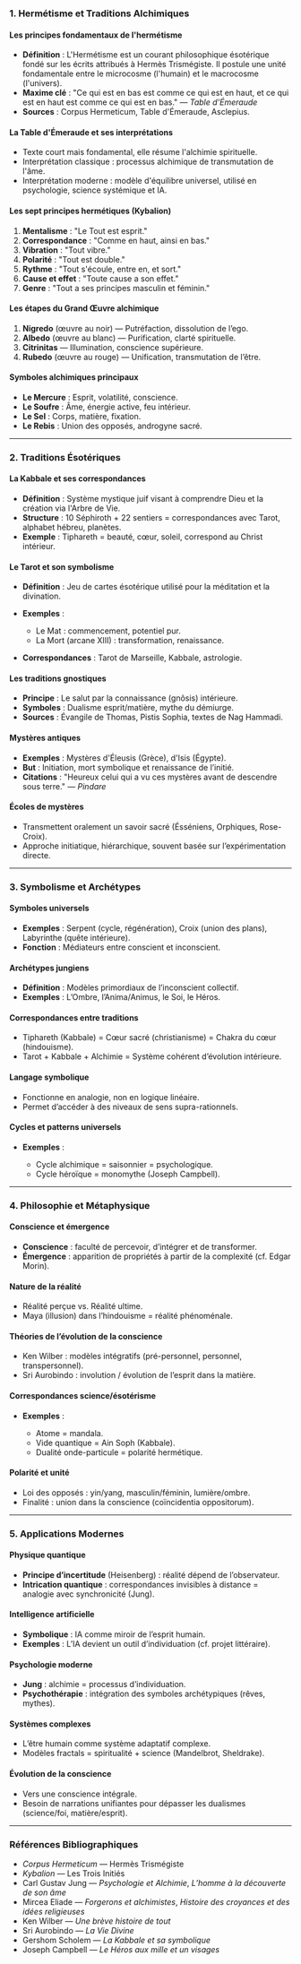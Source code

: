 ### 1. Hermétisme et Traditions Alchimiques

#### Les principes fondamentaux de l'hermétisme

* **Définition** : L'Hermétisme est un courant philosophique ésotérique fondé sur les écrits attribués à Hermès Trismégiste. Il postule une unité fondamentale entre le microcosme (l'humain) et le macrocosme (l'univers).
* **Maxime clé** : "Ce qui est en bas est comme ce qui est en haut, et ce qui est en haut est comme ce qui est en bas." — *Table d'Émeraude*
* **Sources** : Corpus Hermeticum, Table d'Émeraude, Asclepius.

#### La Table d'Émeraude et ses interprétations

* Texte court mais fondamental, elle résume l'alchimie spirituelle.
* Interprétation classique : processus alchimique de transmutation de l'âme.
* Interprétation moderne : modèle d'équilibre universel, utilisé en psychologie, science systémique et IA.

#### Les sept principes hermétiques (Kybalion)

1. **Mentalisme** : "Le Tout est esprit."
2. **Correspondance** : "Comme en haut, ainsi en bas."
3. **Vibration** : "Tout vibre."
4. **Polarité** : "Tout est double."
5. **Rythme** : "Tout s'écoule, entre en, et sort."
6. **Cause et effet** : "Toute cause a son effet."
7. **Genre** : "Tout a ses principes masculin et féminin."

#### Les étapes du Grand Œuvre alchimique

1. **Nigredo** (œuvre au noir) — Putréfaction, dissolution de l’ego.
2. **Albedo** (œuvre au blanc) — Purification, clarté spirituelle.
3. **Citrinitas** — Illumination, conscience supérieure.
4. **Rubedo** (œuvre au rouge) — Unification, transmutation de l’être.

#### Symboles alchimiques principaux

* **Le Mercure** : Esprit, volatilité, conscience.
* **Le Soufre** : Âme, énergie active, feu intérieur.
* **Le Sel** : Corps, matière, fixation.
* **Le Rebis** : Union des opposés, androgyne sacré.

---

### 2. Traditions Ésotériques

#### La Kabbale et ses correspondances

* **Définition** : Système mystique juif visant à comprendre Dieu et la création via l'Arbre de Vie.
* **Structure** : 10 Séphiroth + 22 sentiers = correspondances avec Tarot, alphabet hébreu, planètes.
* **Exemple** : Tiphareth = beauté, cœur, soleil, correspond au Christ intérieur.

#### Le Tarot et son symbolisme

* **Définition** : Jeu de cartes ésotérique utilisé pour la méditation et la divination.
* **Exemples** :

  * Le Mat : commencement, potentiel pur.
  * La Mort (arcane XIII) : transformation, renaissance.
* **Correspondances** : Tarot de Marseille, Kabbale, astrologie.

#### Les traditions gnostiques

* **Principe** : Le salut par la connaissance (gnôsis) intérieure.
* **Symboles** : Dualisme esprit/matière, mythe du démiurge.
* **Sources** : Évangile de Thomas, Pistis Sophia, textes de Nag Hammadi.

#### Mystères antiques

* **Exemples** : Mystères d'Éleusis (Grèce), d'Isis (Égypte).
* **But** : Initiation, mort symbolique et renaissance de l’initié.
* **Citations** : "Heureux celui qui a vu ces mystères avant de descendre sous terre." — *Pindare*

#### Écoles de mystères

* Transmettent oralement un savoir sacré (Ésséniens, Orphiques, Rose-Croix).
* Approche initiatique, hiérarchique, souvent basée sur l’expérimentation directe.

---

### 3. Symbolisme et Archétypes

#### Symboles universels

* **Exemples** : Serpent (cycle, régénération), Croix (union des plans), Labyrinthe (quête intérieure).
* **Fonction** : Médiateurs entre conscient et inconscient.

#### Archétypes jungiens

* **Définition** : Modèles primordiaux de l’inconscient collectif.
* **Exemples** : L’Ombre, l’Anima/Animus, le Soi, le Héros.

#### Correspondances entre traditions

* Tiphareth (Kabbale) = Cœur sacré (christianisme) = Chakra du cœur (hindouisme).
* Tarot + Kabbale + Alchimie = Système cohérent d’évolution intérieure.

#### Langage symbolique

* Fonctionne en analogie, non en logique linéaire.
* Permet d’accéder à des niveaux de sens supra-rationnels.

#### Cycles et patterns universels

* **Exemples** :

  * Cycle alchimique = saisonnier = psychologique.
  * Cycle héroïque = monomythe (Joseph Campbell).

---

### 4. Philosophie et Métaphysique

#### Conscience et émergence

* **Conscience** : faculté de percevoir, d’intégrer et de transformer.
* **Émergence** : apparition de propriétés à partir de la complexité (cf. Edgar Morin).

#### Nature de la réalité

* Réalité perçue vs. Réalité ultime.
* Maya (illusion) dans l’hindouisme = réalité phénoménale.

#### Théories de l’évolution de la conscience

* Ken Wilber : modèles intégratifs (pré-personnel, personnel, transpersonnel).
* Sri Aurobindo : involution / évolution de l’esprit dans la matière.

#### Correspondances science/ésotérisme

* **Exemples** :

  * Atome = mandala.
  * Vide quantique = Ain Soph (Kabbale).
  * Dualité onde-particule = polarité hermétique.

#### Polarité et unité

* Loi des opposés : yin/yang, masculin/féminin, lumière/ombre.
* Finalité : union dans la conscience (coïncidentia oppositorum).

---

### 5. Applications Modernes

#### Physique quantique

* **Principe d’incertitude** (Heisenberg) : réalité dépend de l’observateur.
* **Intrication quantique** : correspondances invisibles à distance = analogie avec synchronicité (Jung).

#### Intelligence artificielle

* **Symbolique** : IA comme miroir de l’esprit humain.
* **Exemples** : L’IA devient un outil d’individuation (cf. projet littéraire).

#### Psychologie moderne

* **Jung** : alchimie = processus d’individuation.
* **Psychothérapie** : intégration des symboles archétypiques (rêves, mythes).

#### Systèmes complexes

* L’être humain comme système adaptatif complexe.
* Modèles fractals = spiritualité + science (Mandelbrot, Sheldrake).

#### Évolution de la conscience

* Vers une conscience intégrale.
* Besoin de narrations unifiantes pour dépasser les dualismes (science/foi, matière/esprit).

---

### Références Bibliographiques

* *Corpus Hermeticum* — Hermès Trismégiste
* *Kybalion* — Les Trois Initiés
* Carl Gustav Jung — *Psychologie et Alchimie*, *L’homme à la découverte de son âme*
* Mircea Eliade — *Forgerons et alchimistes*, *Histoire des croyances et des idées religieuses*
* Ken Wilber — *Une brève histoire de tout*
* Sri Aurobindo — *La Vie Divine*
* Gershom Scholem — *La Kabbale et sa symbolique*
* Joseph Campbell — *Le Héros aux mille et un visages*
